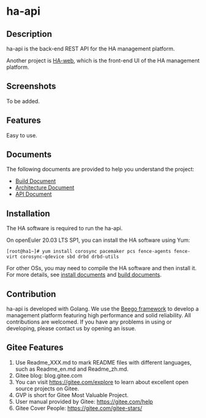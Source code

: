 # ha-api

## Description
ha-api is the back-end REST API for the HA management platform.

Another project is [HA-web](https://gitee.com/openeuler/ha-web), which is the front-end UI of the HA management platform. 

## Screenshots

To be added.

## Features

Easy to use.

## Documents

The following documents are provided to help you understand the project:
 - [Build Document](./docs/build_en.md)
 - [Architecture Document](./docs/architecture_en.md)
 - [API Document](./docs/api_en.md)

## Installation 

The HA software is required to run the ha-api.

On openEuler 20.03 LTS SP1, you can install the HA software using Yum:

```
[root@ha1~]# yum install corosync pacemaker pcs fence-agents fence-virt corosync-qdevice sbd drbd drbd-utils
```

For other OSs, you may need to compile the HA software and then install it.
For more details, see [install documents](./docs/install_en.md) and [build documents](./docs/build_en.md).

## Contribution

ha-api is developed with Golang. We use the [Beego framework](https://beego.me/) to develop a management platform featuring high performance and solid reliability. All contributions are welcomed. If you have any problems in using or developing, please contact us by opening an issue.


## Gitee Features

1.	Use Readme_XXX.md to mark README files with different languages, such as Readme_en.md and Readme_zh.md.
2.	Gitee blog: blog.gitee.com
3.	You can visit https://gitee.com/explore to learn about excellent open source projects on Gitee.
4.	GVP is short for Gitee Most Valuable Project.
5.	User manual provided by Gitee: https://gitee.com/help
6.	Gitee Cover People: https://gitee.com/gitee-stars/
